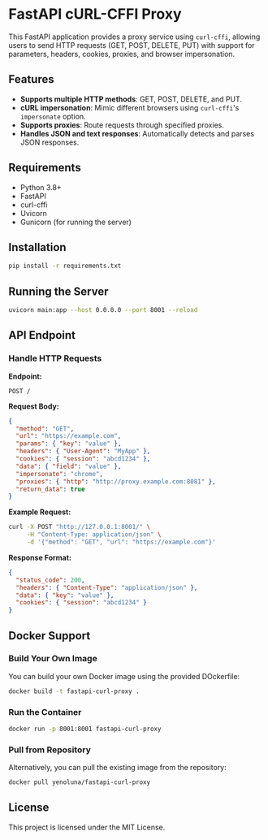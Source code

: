 # FastAPI cURL-CFFI Proxy

This FastAPI application provides a proxy service using `curl-cffi`, allowing users to send HTTP requests (GET, POST, DELETE, PUT) with support for parameters, headers, cookies, proxies, and browser impersonation.

## Features

- **Supports multiple HTTP methods**: GET, POST, DELETE, and PUT.
- **cURL impersonation**: Mimic different browsers using `curl-cffi`'s `impersonate` option.
- **Supports proxies**: Route requests through specified proxies.
- **Handles JSON and text responses**: Automatically detects and parses JSON responses.

## Requirements

- Python 3.8+
- FastAPI
- curl-cffi
- Uvicorn
- Gunicorn (for running the server)

## Installation

```sh
pip install -r requirements.txt
```

## Running the Server

```sh
uvicorn main:app --host 0.0.0.0 --port 8001 --reload
```

## API Endpoint

### Handle HTTP Requests

**Endpoint:**

```http
POST /
```

**Request Body:**

```json
{
  "method": "GET",
  "url": "https://example.com",
  "params": { "key": "value" },
  "headers": { "User-Agent": "MyApp" },
  "cookies": { "session": "abcd1234" },
  "data": { "field": "value" },
  "impersonate": "chrome",
  "proxies": { "http": "http://proxy.example.com:8081" },
  "return_data": true
}
```

**Example Request:**

```sh
curl -X POST "http://127.0.0.1:8001/" \
     -H "Content-Type: application/json" \
     -d '{"method": "GET", "url": "https://example.com"}'
```

**Response Format:**

```json
{
  "status_code": 200,
  "headers": { "Content-Type": "application/json" },
  "data": { "key": "value" },
  "cookies": { "session": "abcd1234" }
}
```

## Docker Support

### Build Your Own Image

You can build your own Docker image using the provided DOckerfile:

```sh
docker build -t fastapi-curl-proxy .
```

### Run the Container

```sh
docker run -p 8001:8001 fastapi-curl-proxy
```

### Pull from Repository

Alternatively, you can pull the existing image from the repository:

```sh
docker pull yenoluna/fastapi-curl-proxy
```

## License

This project is licensed under the MIT License.
